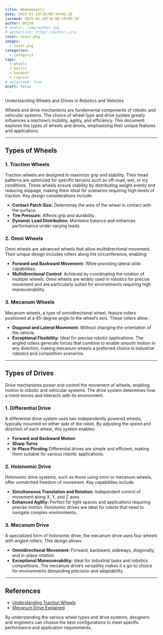 ```yaml
---
title: Wheeeeeeels
date: 2025-01-10T18:08:19+05:30
lastmod: 2025-01-10T18:08:19+05:30
author: ORIGO
# avatar: /img/author.jpg
# authorlink: https://author.site
cover: cover.png
images:
  - cover.png
categories:
  - category1
tags:
  - wheels
  - basics
  - handout
  - rignitc
# nolastmod: true
draft: false
---
```


<!-- Summary -->

Understanding Wheels and Drives in Robotics and Vehicles

<!--more-->

Wheels and drive mechanisms are fundamental components of robotic and vehicular systems. The choice of wheel type and drive system greatly influences a machine’s mobility, agility, and efficiency. This document explores the types of wheels and drives, emphasizing their unique features and applications.

---

## **Types of Wheels**

### **1. Traction Wheels**
Traction wheels are designed to maximize grip and stability. Their tread patterns are optimized for specific terrains such as off-road, wet, or icy conditions. These wheels ensure stability by distributing weight evenly and reducing slippage, making them ideal for scenarios requiring high levels of traction. Key design considerations include:
- **Contact Patch Size:** Determines the area of the wheel in contact with the surface.
- **Tire Pressure:** Affects grip and durability.
- **Dynamic Load Distribution:** Maintains balance and enhances performance under varying loads.

### **2. Omni Wheels**
Omni wheels are advanced wheels that allow multidirectional movement. Their unique design includes rollers along the circumference, enabling:
- **Forward and Backward Movement:** While providing lateral slide capabilities.
- **Multidirectional Control:** Achieved by coordinating the rotation of multiple wheels.
Omni wheels are widely used in robotics for precise movement and are particularly suited for environments requiring high maneuverability.

### **3. Mecanum Wheels**
Mecanum wheels, a type of omnidirectional wheel, feature rollers positioned at a 45-degree angle to the wheel’s axis. These rollers allow:
- **Diagonal and Lateral Movement:** Without changing the orientation of the vehicle.
- **Exceptional Flexibility:** Ideal for precise robotic applications.
The angled rollers generate forces that combine to enable smooth motion in any direction, making mecanum wheels a preferred choice in industrial robotics and competition scenarios.

---

## **Types of Drives**

Drive mechanisms power and control the movement of wheels, enabling motion in robotic and vehicular systems. The drive system determines how a robot moves and interacts with its environment.

### **1. Differential Drive**
A differential drive system uses two independently powered wheels, typically mounted on either side of the robot. By adjusting the speed and direction of each wheel, this system enables:
- **Forward and Backward Motion**
- **Sharp Turns**
- **In-Place Pivoting**
Differential drives are simple and efficient, making them suitable for various robotic applications.

### **2. Holonomic Drive**
Holonomic drive systems, such as those using omni or mecanum wheels, offer unmatched freedom of movement. Key capabilities include:
- **Simultaneous Translation and Rotation:** Independent control of movement along X, Y, and Z axes.
- **Enhanced Agility:** Perfect for tight spaces and applications requiring precise motion.
Holonomic drives are ideal for robots that need to navigate complex environments.

### **3. Mecanum Drive**
A specialized form of holonomic drive, the mecanum drive uses four wheels with angled rollers. This design allows:
- **Omnidirectional Movement:** Forward, backward, sideways, diagonally, and in-place rotation.
- **Exceptional Maneuverability:** Ideal for industrial tasks and robotics competitions.
The mecanum drive’s versatility makes it a go-to choice for environments demanding precision and adaptability.

---

## **References**
- [Understanding Traction Wheels](https://youtu.be/Xrc0l4TDnyw?si=2upU3Cw8ip9Y9Meb)  
- [Mecanum Drive Explained](https://youtu.be/fx6bxPJ6BEs?si=Cq_6NMTR4jCjQVHn)  

By understanding the various wheel types and drive systems, designers and engineers can choose the best configurations to meet specific performance and application requirements.
